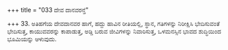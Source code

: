 +++
title = "033 ದೇವ ದಾನವರನ್ತೆ"

+++
33. ಅತಿಹಗೆಯ ದೇವದಾನವರ ಹಾಗೆ, ಹದ್ದು ಹಾವಿನ ರೀತಿಯಲ್ಲಿ,  ಸ್ಥಾನ, ಗತಿಗಳನ್ನು ನಿರೀಕ್ಷಿಸಿ ಭೇದಿಸುವಂತೆ ಭೇದಿಸುತ್ತ, ಕಾಯುವವರನ್ನು ಕಾಪಾಡುತ್ತ, ಅಡ್ಡಿ ಬರುವ ಜೀವಿಗಳನ್ನು ನಿವಾರಿಸುತ್ತ, ಒಳಮನಸ್ಸಿನ ಭಾವದ ಶುದ್ಧಿಯಿಂದ ಭೂಮಿಯನ್ನು ಆಳುವುದು.